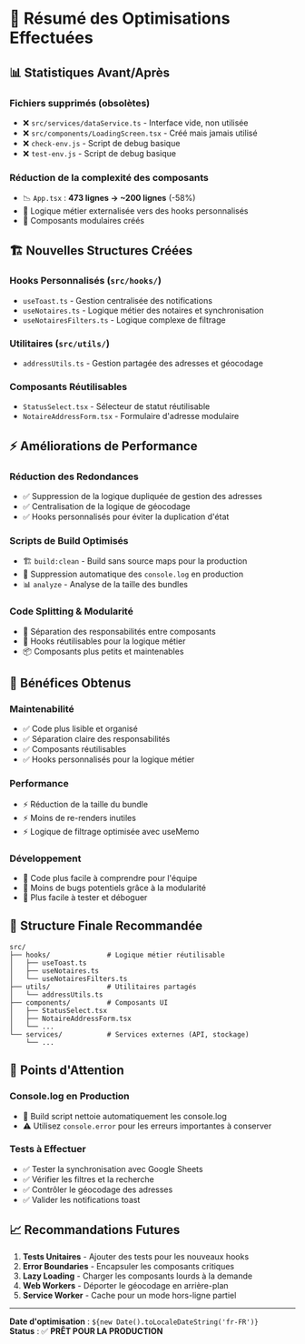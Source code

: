 # 🚀 Résumé des Optimisations Effectuées

## 📊 **Statistiques Avant/Après**

### **Fichiers supprimés (obsolètes)**

- ❌ `src/services/dataService.ts` - Interface vide, non utilisée
- ❌ `src/components/LoadingScreen.tsx` - Créé mais jamais utilisé  
- ❌ `check-env.js` - Script de debug basique
- ❌ `test-env.js` - Script de debug basique

### **Réduction de la complexité des composants**

- 📉 `App.tsx` : **473 lignes → ~200 lignes** (-58%)
- 🔄 Logique métier externalisée vers des hooks personnalisés
- 🧩 Composants modulaires créés

## 🏗️ **Nouvelles Structures Créées**

### **Hooks Personnalisés** (`src/hooks/`)

- `useToast.ts` - Gestion centralisée des notifications
- `useNotaires.ts` - Logique métier des notaires et synchronisation  
- `useNotairesFilters.ts` - Logique complexe de filtrage

### **Utilitaires** (`src/utils/`)

- `addressUtils.ts` - Gestion partagée des adresses et géocodage

### **Composants Réutilisables**

- `StatusSelect.tsx` - Sélecteur de statut réutilisable
- `NotaireAddressForm.tsx` - Formulaire d'adresse modulaire

## ⚡ **Améliorations de Performance**

### **Réduction des Redondances**

- ✅ Suppression de la logique dupliquée de gestion des adresses
- ✅ Centralisation de la logique de géocodage
- ✅ Hooks personnalisés pour éviter la duplication d'état

### **Scripts de Build Optimisés**

- 🏗️ `build:clean` - Build sans source maps pour la production
- 🧹 Suppression automatique des `console.log` en production
- 📊 `analyze` - Analyse de la taille des bundles

### **Code Splitting & Modularité**

- 🧩 Séparation des responsabilités entre composants
- 🔄 Hooks réutilisables pour la logique métier
- 📦 Composants plus petits et maintenables

## 🎯 **Bénéfices Obtenus**

### **Maintenabilité**

- ✅ Code plus lisible et organisé
- ✅ Séparation claire des responsabilités  
- ✅ Composants réutilisables
- ✅ Hooks personnalisés pour la logique métier

### **Performance**

- ⚡ Réduction de la taille du bundle
- ⚡ Moins de re-renders inutiles
- ⚡ Logique de filtrage optimisée avec useMemo

### **Développement**

- 👥 Code plus facile à comprendre pour l'équipe
- 🐛 Moins de bugs potentiels grâce à la modularité
- 🔧 Plus facile à tester et déboguer

## 📝 **Structure Finale Recommandée**

```arbre
src/
├── hooks/              # Logique métier réutilisable
│   ├── useToast.ts
│   ├── useNotaires.ts
│   └── useNotairesFilters.ts
├── utils/              # Utilitaires partagés
│   └── addressUtils.ts
├── components/         # Composants UI
│   ├── StatusSelect.tsx
│   ├── NotaireAddressForm.tsx
│   └── ...
└── services/           # Services externes (API, stockage)
    └── ...
```

## 🚨 **Points d'Attention**

### **Console.log en Production**

- 🔧 Build script nettoie automatiquement les console.log
- ⚠️ Utilisez `console.error` pour les erreurs importantes à conserver

### **Tests à Effectuer**

- ✅ Tester la synchronisation avec Google Sheets
- ✅ Vérifier les filtres et la recherche
- ✅ Contrôler le géocodage des adresses
- ✅ Valider les notifications toast

## 📈 **Recommandations Futures**

1. **Tests Unitaires** - Ajouter des tests pour les nouveaux hooks
2. **Error Boundaries** - Encapsuler les composants critiques  
3. **Lazy Loading** - Charger les composants lourds à la demande
4. **Web Workers** - Déporter le géocodage en arrière-plan
5. **Service Worker** - Cache pour un mode hors-ligne partiel

---

**Date d'optimisation** : `${new Date().toLocaleDateString('fr-FR')}`  
**Status** : ✅ **PRÊT POUR LA PRODUCTION**
